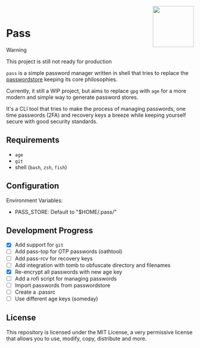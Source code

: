 <img src="https://git.disroot.org/janpstrunn/images/raw/branch/main/pass.png" align="right" height="110"/>
<br>

<h1 align="left">Pass</h1>

> [!WARNING]
> This project is still not ready for production

`pass` is a simple password manager written in shell that tries to replace the [passwordstore](https://www.passwordstore.org/) keeping its core philosophies.

Currently, it still a WIP project, but aims to replace `gpg` with `age` for a more modern and simple way to generate password stores.

It's a CLI tool that tries to make the process of managing passwords, one time passwords (2FA) and recovery keys a breeze while keeping yourself secure with good security standards.

## Requirements

- `age`
- `git`
- shell (`bash`, `zsh`, `fish`)

## Configuration

Environment Variables:

- PASS_STORE: Default to "$HOME/.pass/"

## Development Progress

- [x] Add support for `git`
- [ ] Add pass-top for OTP passwords (oathtool)
- [ ] Add pass-rcv for recovery keys
- [ ] Add integration with tomb to obfuscate directory and filenames
- [x] Re-encrypt all passwords with new age key
- [ ] Add a rofi script for managing passwords
- [ ] Import passwords from passwordstore
- [ ] Create a .passrc
- [ ] Use different age keys (someday)

## License

This repository is licensed under the MIT License, a very permissive license that allows you to use, modify, copy, distribute and more.
